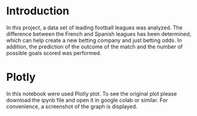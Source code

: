# Introduction
In this project, a data set of leading football leagues was analyzed. The difference between the French and Spanish leagues has been determined, which can help create a new betting company and just betting odds.
In addition, the prediction of the outcome of the match and the number of possible goals scored was performed.

# Plotly
In this notebook were used Plotly plot. To see the original plot please download the ipynb file and open it in google colab or similar. For convenience, a screenshot of the graph is displayed.


